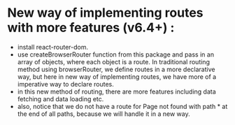 # New way of implementing routes with more features (v6.4+) :

- install react-router-dom.
- use createBrowserRouter function from this package and pass in an array of objects, where each object is a route. In traditional routing method using browserRouter, we define routes in a more declarative way, but here in new way of implementing routes, we have more of a imperative way to declare routes.
- in this new method of routing, there are more features including data fetching and data loading etc. 
- also, notice that we do not have a route for Page not found with path * at the end of all paths, because we will handle it in a new way.